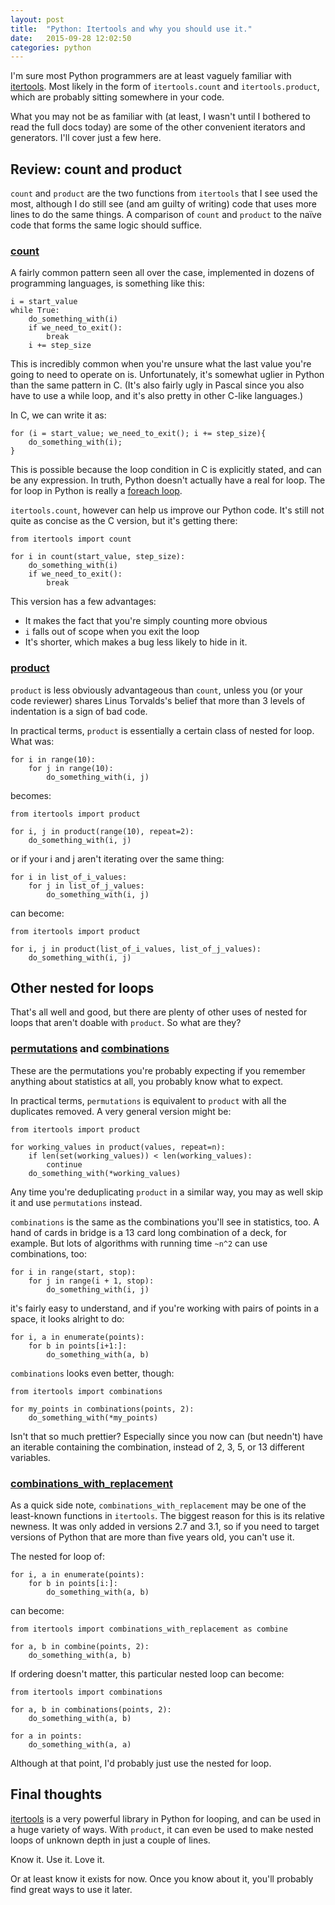```yaml
---
layout: post
title:  "Python: Itertools and why you should use it."
date:   2015-09-28 12:02:50
categories: python
---
```


I'm sure most Python programmers are at least vaguely familiar with
[itertools]. Most likely in the form of `itertools.count` and
`itertools.product`, which are probably sitting somewhere in your code.

What you may not be as familiar with (at least, I wasn't until I bothered to
read the full docs today) are some of the other convenient iterators and
generators. I'll cover just a few here.

## Review: count and product

`count` and `product` are the two functions from `itertools` that I see used
the most, although I do still see (and am guilty of writing) code that uses
more lines to do the same things. A comparison of `count` and `product` to the
naïve code that forms the same logic should suffice.

### [count]

A fairly common pattern seen all over the case, implemented in dozens of
programming languages, is something like this:

    i = start_value
    while True:
        do_something_with(i)
        if we_need_to_exit():
            break
        i += step_size

This is incredibly common when you're unsure what the last value you're going
to need to operate on is. Unfortunately, it's somewhat uglier in Python than
the same pattern in C. (It's also fairly ugly in Pascal since you also have to
use a while loop, and it's also pretty in other C-like languages.)

In C, we can write it as:

    for (i = start_value; we_need_to_exit(); i += step_size){
        do_something_with(i);
    }

This is possible because the loop condition in C is explicitly stated, and can
be any expression. In truth, Python doesn't actually have a real for loop. The
for loop in Python is really a [foreach loop][wiki-foreach].

`itertools.count`, however can help us improve our Python code. It's still
not quite as concise as the C version, but it's getting there:

    from itertools import count

    for i in count(start_value, step_size):
        do_something_with(i)
        if we_need_to_exit():
            break

This version has a few advantages:

* It makes the fact that you're simply counting more obvious
* `i` falls out of scope when you exit the loop
* It's shorter, which makes a bug less likely to hide in it.

### [product]

`product` is less obviously advantageous than `count`, unless you (or your
code reviewer) shares Linus Torvalds's belief that more than 3 levels of
indentation is a sign of bad code.

In practical terms, `product` is essentially a certain class of nested for loop.
What was:

    for i in range(10):
        for j in range(10):
            do_something_with(i, j)

becomes:

    from itertools import product

    for i, j in product(range(10), repeat=2):
        do_something_with(i, j)

or if your i and j aren't iterating over the same thing:

    for i in list_of_i_values:
        for j in list_of_j_values:
            do_something_with(i, j)

can become:

    from itertools import product

    for i, j in product(list_of_i_values, list_of_j_values):
        do_something_with(i, j)

## Other nested for loops

That's all well and good, but there are plenty of other uses of nested for
loops that aren't doable with `product`. So what are they?

### [permutations] and [combinations]

These are the permutations you're probably expecting if you remember anything
about statistics at all, you probably know what to expect.

In practical terms, `permutations` is equivalent to `product` with all the
duplicates removed. A very general version might be:

    from itertools import product

    for working_values in product(values, repeat=n):
        if len(set(working_values)) < len(working_values):
            continue
        do_something_with(*working_values)

Any time you're deduplicating `product` in a similar way, you may as well skip
it and use `permutations` instead.

`combinations` is the same as the combinations you'll see in statistics, too.
A hand of cards in bridge is a 13 card long combination of a deck, for example.
But lots of algorithms with running time `~n^2` can use combinations, too:

    for i in range(start, stop):
        for j in range(i + 1, stop):
            do_something_with(i, j)

it's fairly easy to understand, and if you're working with pairs of points in a
space, it looks alright to do:

    for i, a in enumerate(points):
        for b in points[i+1:]:
            do_something_with(a, b)

`combinations` looks even better, though:

    from itertools import combinations

    for my_points in combinations(points, 2):
        do_something_with(*my_points)

Isn't that so much prettier? Especially since you now can (but needn't) have an
iterable containing the combination, instead of 2, 3, 5, or 13 different
variables.

### [combinations_with_replacement]

As a quick side note, `combinations_with_replacement` may be one of the
least-known functions in `itertools`. The biggest reason for this is its
relative newness. It was only added in versions 2.7 and 3.1, so if you need to
target versions of Python that are more than five years old, you can't use it.

The nested for loop of:

    for i, a in enumerate(points):
        for b in points[i:]:
            do_something_with(a, b)

can become:

    from itertools import combinations_with_replacement as combine

    for a, b in combine(points, 2):
        do_something_with(a, b)

If ordering doesn't matter, this particular nested loop can become:

    from itertools import combinations

    for a, b in combinations(points, 2):
        do_something_with(a, b)

    for a in points:
        do_something_with(a, a)

Although at that point, I'd probably just use the nested for loop.

## Final thoughts

[itertools] is a very powerful library in Python for looping, and can be used
in a huge variety of ways. With `product`, it can even be used to make nested
loops of unknown depth in just a couple of lines.

Know it. Use it. Love it.

Or at least know it exists for now. Once you know about it, you'll probably
find great ways to use it later.

[combinations]: https://docs.python.org/3/library/itertools.html#itertools.combinations
[combinations_with_replacement]: https://docs.python.org/3/library/itertools.html#itertools.combinations_with_replacement
[count]: https://docs.python.org/3/library/itertools.html#itertools.count
[itertools]: https://docs.python.org/3/library/itertools.html
[permutations]: https://docs.python.org/3/library/itertools.html#itertools.permutations
[product]: https://docs.python.org/3/library/itertools.html#itertools.product
[recipes]: https://docs.python.org/3/library/itertools.html#itertools-recipes
[wiki-foreach]: https://en.wikipedia.org/wiki/Foreach_loop
